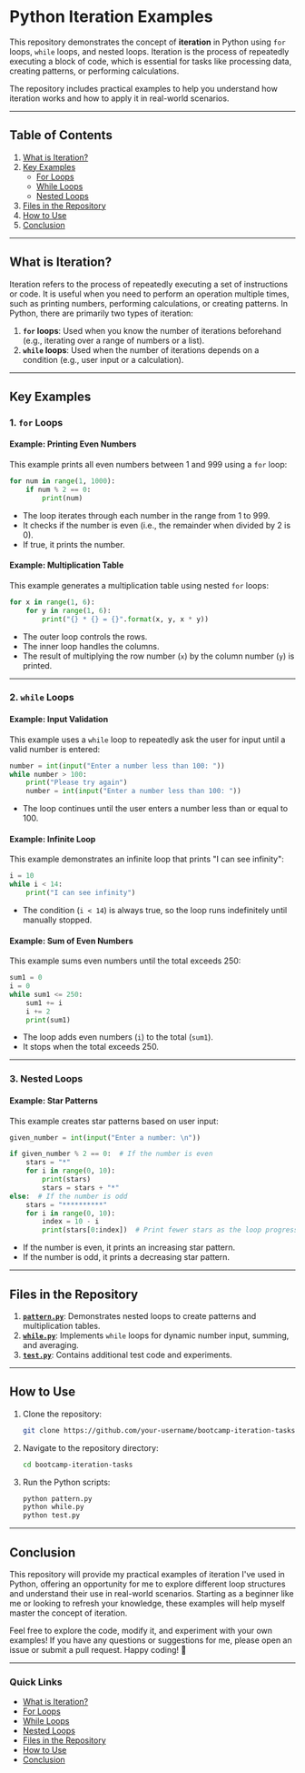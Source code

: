 # **Python Iteration Examples**

This repository demonstrates the concept of **iteration** in Python using `for` loops, `while` loops, and nested loops. Iteration is the process of repeatedly executing a block of code, which is essential for tasks like processing data, creating patterns, or performing calculations.

The repository includes practical examples to help you understand how iteration works and how to apply it in real-world scenarios.

---

## **Table of Contents**
1. [What is Iteration?](#what-is-iteration)
2. [Key Examples](#key-examples)
   - [For Loops](#for-loops)
   - [While Loops](#while-loops)
   - [Nested Loops](#nested-loops)
3. [Files in the Repository](#files-in-the-repository)
4. [How to Use](#how-to-use)
5. [Conclusion](#conclusion)

---

## **What is Iteration?** <a name="what-is-iteration"></a>

Iteration refers to the process of repeatedly executing a set of instructions or code. It is useful when you need to perform an operation multiple times, such as printing numbers, performing calculations, or creating patterns. In Python, there are primarily two types of iteration:

1. **`for` loops**: Used when you know the number of iterations beforehand (e.g., iterating over a range of numbers or a list).
2. **`while` loops**: Used when the number of iterations depends on a condition (e.g., user input or a calculation).

---

## **Key Examples** <a name="key-examples"></a>

### **1. `for` Loops** <a name="for-loops"></a>
#### Example: Printing Even Numbers
This example prints all even numbers between 1 and 999 using a `for` loop:

```python
for num in range(1, 1000):
    if num % 2 == 0:
        print(num)
```

- The loop iterates through each number in the range from 1 to 999.
- It checks if the number is even (i.e., the remainder when divided by 2 is 0).
- If true, it prints the number.

#### Example: Multiplication Table
This example generates a multiplication table using nested `for` loops:

```python
for x in range(1, 6):
    for y in range(1, 6):
        print("{} * {} = {}".format(x, y, x * y))
```

- The outer loop controls the rows.
- The inner loop handles the columns.
- The result of multiplying the row number (`x`) by the column number (`y`) is printed.

---

### **2. `while` Loops** <a name="while-loops"></a>
#### Example: Input Validation
This example uses a `while` loop to repeatedly ask the user for input until a valid number is entered:

```python
number = int(input("Enter a number less than 100: "))
while number > 100:
    print("Please try again")
    number = int(input("Enter a number less than 100: "))
```

- The loop continues until the user enters a number less than or equal to 100.

#### Example: Infinite Loop
This example demonstrates an infinite loop that prints "I can see infinity":

```python
i = 10
while i < 14:
    print("I can see infinity")
```

- The condition (`i < 14`) is always true, so the loop runs indefinitely until manually stopped.

#### Example: Sum of Even Numbers
This example sums even numbers until the total exceeds 250:

```python
sum1 = 0
i = 0
while sum1 <= 250:
    sum1 += i
    i += 2
    print(sum1)
```

- The loop adds even numbers (`i`) to the total (`sum1`).
- It stops when the total exceeds 250.

---

### **3. Nested Loops** <a name="nested-loops"></a>
#### Example: Star Patterns
This example creates star patterns based on user input:

```python
given_number = int(input("Enter a number: \n"))

if given_number % 2 == 0:  # If the number is even
    stars = "*"
    for i in range(0, 10):
        print(stars)
        stars = stars + "*"
else:  # If the number is odd
    stars = "**********"
    for i in range(0, 10):
        index = 10 - i
        print(stars[0:index])  # Print fewer stars as the loop progresses
```

- If the number is even, it prints an increasing star pattern.
- If the number is odd, it prints a decreasing star pattern.

---

## **Files in the Repository** <a name="files-in-the-repository"></a>

1. **[`pattern.py`](pattern.py)**: Demonstrates nested loops to create patterns and multiplication tables.
2. **[`while.py`](while.py)**: Implements `while` loops for dynamic number input, summing, and averaging.
3. **[`test.py`](test.py)**: Contains additional test code and experiments.

---

## **How to Use** <a name="how-to-use"></a>

1. Clone the repository:
   ```bash
   git clone https://github.com/your-username/bootcamp-iteration-tasks.git
   ```
2. Navigate to the repository directory:
   ```bash
   cd bootcamp-iteration-tasks
   ```
3. Run the Python scripts:
   ```bash
   python pattern.py
   python while.py
   python test.py
   ```

---

## **Conclusion** <a name="conclusion"></a>

This repository will provide my practical examples of iteration I've used in Python, offering an opportunity for me to explore different loop structures and understand their use in real-world scenarios. Starting as a beginner like me or looking to refresh your knowledge, these examples will help myself master the concept of iteration.

Feel free to explore the code, modify it, and experiment with your own examples! If you have any questions or suggestions for me, please open an issue or submit a pull request. Happy coding! 🚀

---

### **Quick Links**
- [What is Iteration?](#what-is-iteration)
- [For Loops](#for-loops)
- [While Loops](#while-loops)
- [Nested Loops](#nested-loops)
- [Files in the Repository](#files-in-the-repository)
- [How to Use](#how-to-use)
- [Conclusion](#conclusion)
